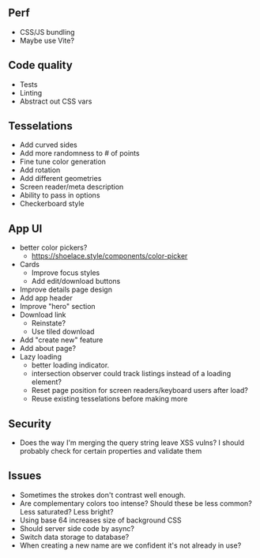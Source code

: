 ## Perf

- CSS/JS bundling
- Maybe use Vite?

## Code quality

- Tests
- Linting
- Abstract out CSS vars

## Tesselations

- Add curved sides
- Add more randomness to # of points
- Fine tune color generation
- Add rotation
- Add different geometries
- Screen reader/meta description
- Ability to pass in options
- Checkerboard style

## App UI

- better color pickers?
  - https://shoelace.style/components/color-picker
- Cards
  - Improve focus styles
  - Add edit/download buttons
- Improve details page design
- Add app header
- Improve "hero" section
- Download link
  - Reinstate?
  - Use tiled download
- Add "create new" feature
- Add about page?
- Lazy loading
  - better loading indicator.
  - intersection observer could track listings instead of a loading element?
  - Reset page position for screen readers/keyboard users after load?
  - Reuse existing tesselations before making more

## Security

- Does the way I'm merging the query string leave XSS vulns? I should probably check for certain properties and validate them

## Issues

- Sometimes the strokes don't contrast well enough.
- Are complementary colors too intense? Should these be less common? Less saturated? Less bright?
- Using base 64 increases size of background CSS
- Should server side code by async?
- Switch data storage to database?
- When creating a new name are we confident it's not already in use?
